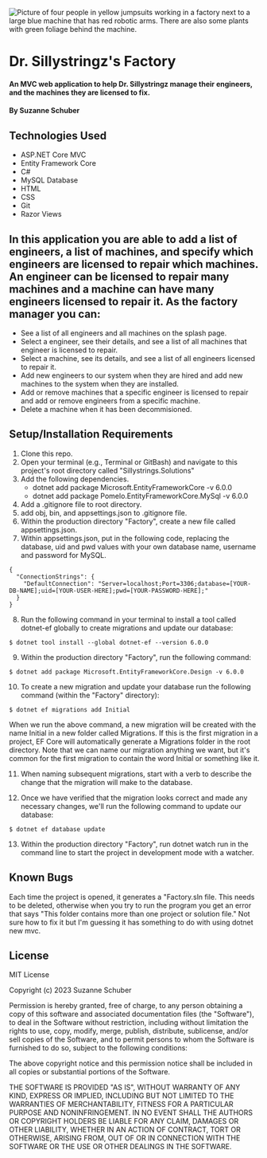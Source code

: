 ![Picture of four people in yellow jumpsuits working in a factory next to a large blue machine that has red robotic arms. There are also some plants with green foliage behind the machine.](https://img.freepik.com/premium-vector/assembly-line-with-robotic-arms-male-female-factory-worker-engineer-characters-automated-production-process-high-tech-machinery-industrial-revolution-concept-cartoon-people-vector-illustration_87771-15359.jpg)
# Dr. Sillystringz's Factory

#### An MVC web application to help Dr. Sillystringz manage their engineers, and the machines they are licensed to fix.
#### By Suzanne Schuber

## Technologies Used

* ASP.NET Core MVC
* Entity Framework Core
* C# 
* MySQL Database
* HTML
* CSS
* Git
* Razor Views

## In this application you are able to add a list of engineers, a list of machines, and specify which engineers are licensed to repair which machines. An engineer can be licensed to repair many machines and a machine can have many engineers licensed to repair it. As the factory manager you can: 
* See a list of all engineers and all machines on the splash page.
* Select a engineer, see their details, and see a list of all machines that engineer is licensed to repair.
* Select a machine, see its details, and see a list of all engineers licensed to repair it.
* Add new engineers to our system when they are hired and add new machines to the system when they are installed.
* Add or remove machines that a specific engineer is licensed to repair and add or remove engineers from a specific machine.
* Delete a machine when it has been decommisioned.

## Setup/Installation Requirements

1. Clone this repo.
2. Open your terminal (e.g., Terminal or GitBash) and navigate to this project's root directory called "Sillystrings.Solutions"
3. Add the following dependencies.
   * dotnet add package Microsoft.EntityFrameworkCore -v 6.0.0
   * dotnet add package Pomelo.EntityFrameworkCore.MySql -v 6.0.0
4. Add a .gitignore file to root directory.
5. add obj, bin, and appsettings.json to .gitignore file.
6. Within the production directory "Factory", create a new file called appsettings.json.
7. Within appsettings.json, put in the following code, replacing the database, uid and pwd values with your own database name, username and password for MySQL.
``````
{
  "ConnectionStrings": {
    "DefaultConnection": "Server=localhost;Port=3306;database=[YOUR-DB-NAME];uid=[YOUR-USER-HERE];pwd=[YOUR-PASSWORD-HERE];"
  }
}
``````
8. Run the following command in your terminal to install a tool called dotnet-ef globally to create migrations and update our database:
``````
$ dotnet tool install --global dotnet-ef --version 6.0.0
``````
9. Within the production directory "Factory", run the following command:
``````
$ dotnet add package Microsoft.EntityFrameworkCore.Design -v 6.0.0
``````
10. To create a new migration and update your database run the following command (within the "Factory" directory):
``````
$ dotnet ef migrations add Initial
``````
When we run the above command, a new migration will be created with the name Initial in a new folder called Migrations. If this is the first migration in a project, EF Core will automatically generate a Migrations folder in the root directory. Note that we can name our migration anything we want, but it's common for the first migration to contain the word Initial or something like it.

11. When naming subsequent migrations, start with a verb to describe the change that the migration will make to the database.

12. Once we have verified that the migration looks correct and made any necessary changes, we'll run the following command to update our database:
``````
$ dotnet ef database update
``````

13. Within the production directory "Factory", run dotnet watch run in the command line to start the project in development mode with a watcher.

## Known Bugs
Each time the project is opened, it generates a "Factory.sln file. This needs to be deleted, otherwise when you try to run the program you get an error that says "This folder contains more than one project or solution file." Not sure how to fix it but I'm guessing it has something to do with using dotnet new mvc.

## License
MIT License

Copyright (c) 2023 Suzanne Schuber

Permission is hereby granted, free of charge, to any person obtaining a copy of this software and associated documentation files (the "Software"), to deal in the Software without restriction, including without limitation the rights to use, copy, modify, merge, publish, distribute, sublicense, and/or sell copies of the Software, and to permit persons to whom the Software is furnished to do so, subject to the following conditions:

The above copyright notice and this permission notice shall be included in all copies or substantial portions of the Software.

THE SOFTWARE IS PROVIDED "AS IS", WITHOUT WARRANTY OF ANY KIND, EXPRESS OR IMPLIED, INCLUDING BUT NOT LIMITED TO THE WARRANTIES OF MERCHANTABILITY, FITNESS FOR A PARTICULAR PURPOSE AND NONINFRINGEMENT. IN NO EVENT SHALL THE AUTHORS OR COPYRIGHT HOLDERS BE LIABLE FOR ANY CLAIM, DAMAGES OR OTHER LIABILITY, WHETHER IN AN ACTION OF CONTRACT, TORT OR OTHERWISE, ARISING FROM, OUT OF OR IN CONNECTION WITH THE SOFTWARE OR THE USE OR OTHER DEALINGS IN THE SOFTWARE.